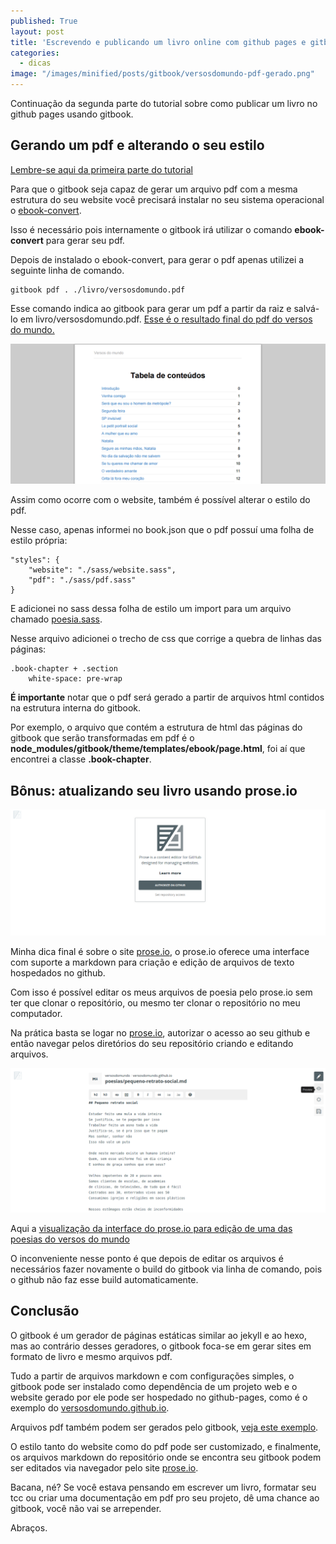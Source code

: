 ```yaml
---
published: True
layout: post
title: 'Escrevendo e publicando um livro online com github pages e gitbook. Parte 3 - Exportando como pdf'
categories: 
  - dicas
image: "/images/minified/posts/gitbook/versosdomundo-pdf-gerado.png"
---
```


Continuação da segunda parte do tutorial sobre como publicar um livro no github pages usando gitbook.

## Gerando um pdf e alterando o seu estilo 

[Lembre-se aqui da primeira parte do tutorial](dicas/2016/01/17/escrevendo-e-publicando-um-livro-online-com-github-pages-e-gitbook-parte2.html)

Para que o gitbook seja capaz de gerar um arquivo pdf com a mesma estrutura do seu website você precisará instalar no seu sistema operacional o [ebook-convert](http://manual.calibre-ebook.com/cli/ebook-convert.html).

Isso é necessário pois internamente o gitbook irá utilizar o comando **ebook-convert** para gerar seu pdf.

Depois de instalado o ebook-convert, para gerar o pdf apenas utilizei a seguinte linha de comando.

	gitbook pdf . ./livro/versosdomundo.pdf

Esse comando indica ao gitbook para gerar um pdf a partir da raiz e salvá-lo em livro/versosdomundo.pdf. [Esse é o resultado final do pdf do versos do mundo.](http://versosdomundo.com.br/livro/versosdomundo.pdf)

![Exemplo de pdf gerado](/images/minified/posts/gitbook/versosdomundo-pdf-gerado.png)

Assim como ocorre com o website, também é possível alterar o estilo do pdf.

Nesse caso, apenas informei no book.json que o pdf possuí uma folha de estilo própria:

    "styles": {
        "website": "./sass/website.sass",
        "pdf": "./sass/pdf.sass"
    }

E adicionei no sass dessa folha de estilo um import para um arquivo chamado [poesia.sass](https://github.com/versosdomundo/versosdomundo.github.io/blob/master/sass/ebook/poesia.sass).

Nesse arquivo adicionei o trecho de css que corrige a quebra de linhas das páginas:

	.book-chapter + .section
		white-space: pre-wrap

**É importante** notar que o pdf será gerado a partir de arquivos html contidos na estrutura interna do gitbook. 

Por exemplo, o arquivo que contém a estrutura de html das páginas do gitbook que serão transformadas em pdf é o **node_modules/gitbook/theme/templates/ebook/page.html**, foi aí que encontrei a classe **.book-chapter**.

## Bônus: atualizando seu livro usando prose.io 

![Interface do prose.io](/images/minified/posts/gitbook/prose.io.png)

Minha dica final é sobre o site [prose.io](http://prose.io/), o prose.io oferece uma interface com suporte a markdown para criação e edição de arquivos de texto hospedados no github.

Com isso é possível editar os meus arquivos de poesia pelo prose.io sem ter que clonar o repositório, ou mesmo ter clonar o repositório no meu computador.

Na prática basta se logar no [prose.io](http://prose.io), autorizar o acesso ao seu github e então navegar pelos diretórios do seu repositório criando e editando arquivos.

![Interface do prose.io para edição de arquivos](/images/minified/posts/gitbook/prose.io-pequeno-retrato-social.png)

Aqui a [visualização da interface do prose.io para edição de uma das poesias do versos do mundo](http://prose.io/#versosdomundo/versosdomundo.github.io/edit/master/poesias/pequeno-retrato-social.md)

O inconveniente nesse ponto é que depois de editar os arquivos é necessários fazer novamente o build do gitbook via linha de comando, pois o github não faz esse build automaticamente.

## Conclusão

O gitbook é um gerador de páginas estáticas similar ao jekyll e ao hexo, mas ao contrário desses geradores, o gitbook foca-se em gerar sites em formato de livro e mesmo arquivos pdf. 

Tudo a partir de arquivos markdown e com configurações simples, o gitbook pode ser instalado como dependência de um projeto web e o website gerado por ele pode ser hospedado no github-pages, como é o exemplo do [versosdomundo.github.io](http://versosdomundo.github.io/livro).

Arquivos pdf também podem ser gerados pelo gitbook, [veja este exemplo](http://versosdomundo.com.br/livro/versosdomundo.pdf).

O estilo tanto do website como do pdf pode ser customizado, e finalmente, os arquivos markdown do repositório onde se encontra seu gitbook podem ser editados via navegador pelo site [prose.io](http://prose.io).

Bacana, né? Se você estava pensando em escrever um livro, formatar seu tcc ou criar uma documentação em pdf pro seu projeto, dê uma chance ao gitbook, você não vai se arrepender.

Abraços.
